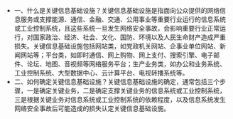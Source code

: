 - 一、什么是关键信息基础设施？关键信息基础设施是指面向公众提供的网络信息服务或支撑能源、通信、金融、交通、公用事业等重要行业运行的信息系统或工业控制系统，且这些系统一旦发生网络安全事故，会影响重要行业正常运行，对国家政治、经济、社会、文化、国防、环境以及人民生命财产造成严重损失。关键信息基础设施包括网站类，如党政机关网站、企事业单位网站、新闻网站等；平台类，如即时通信、网上购物、网上支付、搜索引擎、电子邮件、论坛、地图、音视频等网络服务平台；生产业务类，如办公和业务系统、工业控制系统、大型数据中心、云计算平台、电视转播系统等。
- 二、如何确定关键信息基础设施？关键信息基础设施的确定，通常包括三个步骤，一是确定关键业务，二是确定支撑关键业务的信息系统或工业控制系统，三是根据关键业务对信息系统或工业控制系统的依赖程度，以及信息系统发生网络安全事故后可能造成的损失认定关键信息基础设施。

